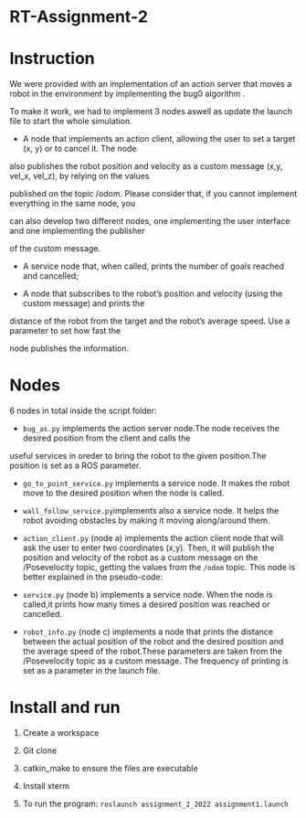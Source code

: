 # RT-Assignment-2

# Instruction

 

We were provided with an implementation of an action server that moves a robot in the environment by implementing the bug0 algorithm .

To make it work, we had to implement 3 nodes aswell as update the launch file to start the whole simulation.

 

- A node that implements an action client, allowing the user to set a target (x, y) or to cancel it. The node

also publishes the robot position and velocity as a custom message (x,y, vel_x, vel_z), by relying on the values

published on the topic /odom. Please consider that, if you cannot implement everything in the same node, you

can also develop two different nodes, one implementing the user interface and one implementing the publisher

of the custom message.

 

- A service node that, when called, prints the number of goals reached and cancelled;

 

- A node that subscribes to the robot’s position and velocity (using the custom message) and prints the

distance of the robot from the target and the robot’s average speed. Use a parameter to set how fast the

node publishes the information.

 

# Nodes

 

6 nodes in total inside the script folder:

 

- `bug_as.py` implements the action server node.The node receives the desired position from the client and calls the

useful services in oreder to bring the robot to the given position.The position is set as a ROS parameter.

 

- `go_to_point_service.py` implements a service node. It makes the robot move to the desired position when the node is called.

 
- `wall_follow_service.py`implements also a service node. It helps the robot avoiding obstacles by making it moving along/around them.

 
- `action_client.py` (node a) implements the action client node that will ask the user to enter two coordinates (x,y). Then, it will publish the position and velocity of the robot as a custom message on the /Posevelocity topic, getting the values from the `/odom` topic. This node is better explained in the pseudo-code:

 
- `service.py` (node b) implements a service node. When the node is called,it prints how many times a desired position was reached or cancelled.


- `robot_info.py` (node c) implements a node that prints the distance between the actual position of the robot and the desired position and the average speed of the robot.These parameters are taken from the /Posevelocity topic as a custom message. The frequency of printing is set as a parameter in the launch file.

 

# Install and run

1. Create a workspace

2. Git clone

3. catkin_make to ensure the files are executable

4. Install xterm

5. To run the program: `roslaunch assignment_2_2022 assignment1.launch`

